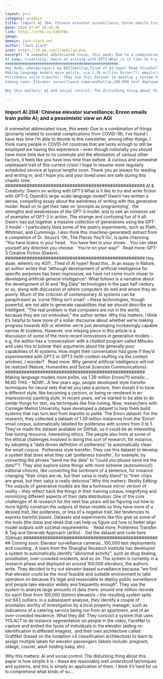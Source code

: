 ```yaml
---

layout: post
category: product
title: "Import AI 204: Chinese elevator surveillance; Enron emails train polite AI; and a pessimistic view on AGI"
date: 2020-07-07 16:56:36
link: https://vrhk.co/31R3fBu
image: 
domain: jack-clark.net
author: "Jack Clark"
icon: https://s0.wp.com/i/webclip.png
excerpt: "A somewhat abbreviated issue, this week: Due to a combination of things (primarily related to societal complications from COVID-19), I&rsquo;ve found I have less time I&rsquo;m able to devote to this newsletter, among other things. I think many people in COVID-hit countries that are lucky enough to still be employed are having this experience &ndash; even though notionally you should have more time due to no commute and the elimination of various other factors, it feels like you have less time than before. A curious and somewhat unpleasant trait of this current crisis! I hope to resume more regularly scheduled service at typical lengths soon. Thank you as always for reading and writing in, and I hope you and your loved ones are safe during this chaotic time. ####################################################
AI &amp; Creativity: Gwern on writing with GPT3:What is it like to try and write fiction with GPT-3, OpenAI&rsquo;s large-scale language model? Gwern has written a dense, compelling essay about the weirdness of writing with this generative model. Read on to get their take on &lsquo;prompts as programming&rsquo;,&nbsp; the strengths and weaknesses of the GPT-3 model, and to see an immense set of examples of GPT-3 in action. The strange and confusing fun of it all: Gwern has put together a massive collection of generations using the GPT-3 model &ndash; I particularly liked some of the poetry experiments, such as Plath, Whitman, and Cummings. I also think this (machine-generated) extract from a completion of Dr. Seuss&rsquo;s &lsquo;Oh, The Places You&rsquo;ll Go&lsquo;, is quite charming:  &nbsp; &ldquo;You have brains in your head. &nbsp; You have feet in your shoes. &nbsp; You can steer yourself any direction you choose. &nbsp; You&rsquo;re on your way!&rdquo; &nbsp; Read more: GPT-3 Creative Fiction (Gwern).&nbsp;
####################################################
Hey dude, where&rsquo;s my AGI?&hellip;Tired of AI hype? Read this&hellip;In an essay in Nature, an author writes that &ldquo;although development of artificial intelligence for specific purposes has been impressive, we have not come much closer to developing artificial general intelligence&rdquo;. What follows is a narrative about the development of AI and &ldquo;Big Data&rdquo; technologies in the past half century or so, along with discussion of where computers do well and where they do poorly. Much of the criticism of contemporary AI systems can be paraphrased as &lsquo;curve fitting isn&rsquo;t smart&rsquo; &ndash; these technologies, though powerful, are not able to generate capabilities that we should describe as intelligent. &ldquo;The real problem is that computers are not in the world, because they are not embodied,&rdquo; the author writes. Why this matters: I think it&rsquo;s helpful to have more of a sober discourse about whether we&rsquo;re making progress towards AGI or whether we&rsquo;re just developing increasingly capable narrow AI systems. However, one missing piece in this article is a discussion of some of the more recent innovations in generative models &ndash; e.g, the author has a &lsquo;conversation&rsquo; with a chatbot program called Mitsuku and uses this to bolster their arguments about the generally poor capabilities of AI systems. How might their conversation had gone if they&rsquo;d experimented with GPT2 or GPT3 (with context-stuffing via the context window), I wonder? &nbsp; Read more: Why general artificial intelligence will not be realized (Nature, Humanities and Social Sciences Communications). ####################################################
Making language models more polite, via 1.39 million Enron(?!) emails:&hellip;READ THIS &ndash; NOW!&hellip;A few years ago, people developed style transfer techniques for neural nets that let you take a picture, then morph it to have a different style, like becoming a cartoon, or being re-rendered in an impressionist painting style. In recent years, we&rsquo;ve started to be able to do similar things for text, via techniques like fine-tuning. Now, researchers with Carnegie Mellon University, have developed a dataset to help them build systems that can turn text from impolite to polite. The Enron dataset: For the research, they collected a dataset of 1.39 million instances from the &lsquo;Enron&rsquo; email corpus, automatically labelled for politeness with scores from 0 to 1. They&rsquo;ve made the dataset available on GitHub, so it could be an interesting fine-tuning resource. Interesting ethics: The people also hints at some of the ethical challenges involved in doing this sort of research, for instance, by adopting a &ldquo;data driven definition of politeness&rdquo; to automatically clean the email corpus.&nbsp;
Politeness style transfer: They use this dataset to develop a system that does what they call &lsquo;politeness transfer&rsquo;, for example, by converting the phrase &ldquo;send me the data&rdquo; to &ldquo;could you please send me the data?&rdquo;?. They also explore some things with more extreme (autonomous!) editorial choices, like converting the sentiment of a sentence, for instance changing &ldquo;their chips are ok, but their salsa is really bland&rdquo; to &ldquo;their chips are great, but their salsa is really delicious&rdquo;.Why this matters: Reality Editing: The outputs of generative models are like a funhouse mirror version of reality &ndash; they reflect back the things in their training corpus, magnifying and minimizing different aspects of their data distribution. One of the core challenges of AI research for the next few years will be figuring out how to more tightly constrain the outputs of these models so they have more of a desired trait, like politeness, or less of a negative trait, like tendencies to express harmful biases. Datasets and experiments like this give us some of the tools (the data) and ideas that can help us figure out how to better align model outputs with societal requirements.&nbsp;  &nbsp; Read more: Politeness Transfer: A Tag and Generate Approach (arXiv).  &nbsp; Get the dataset and code here (GitHub).####################################################
Coming soon: Elevator surveillance cameras&hellip;100,000 test deployments and counting&hellip;A team from the Shanghai Research Institute has developed a system to automatically identify &ldquo;abnormal activity&rdquo;, such as drug dealing, prostitution, over-crowded residents, and so on. The system is currently in a research phase and deployed on around 100,000 elevators, the authors write. They decided to try out elevator-based surveillance because &ldquo;we find that elevator could be the most feasible and suitable environment to take operation on because it&rsquo;s legal and reasonable to deploy public surveillance and people take elevator widely and frequently enough&rdquo;. They use the system to analyze large amounts of data (here: around one million records for each floor from 100,000 distinct elevators &ndash; the resulting system spits out 643 outliers; in a subsequent analysis, they identify a couple of anomalies worthy of investigation by a local property manager, such as indications of a catering service being run from an apartment, and of an over-crowded residence. What they did: They concoct a system that uses YOLACT to do instance segmentation on people in the video, FaceNet to capture and embed the faces of individuals in the elevator (aiding re-identification in different images),&nbsp; and their own architecture called GraftNet (based on the Inception v3 classification architecture) to learn to assign multiple labels for elevator passengers (labels include: pregnant, oldage, courier, adult holding baby, etc). 

Why this matters: AI and social control: The disturbing thing about this paper is how simple it is &ndash; these are reasonably well understood techniques and systems, and this is simply an application of them. I think it&rsquo;s hard for us to comprehend what kinds of su…"

---
```


### Import AI 204: Chinese elevator surveillance; Enron emails train polite AI; and a pessimistic view on AGI

A somewhat abbreviated issue, this week: Due to a combination of things (primarily related to societal complications from COVID-19), I&rsquo;ve found I have less time I&rsquo;m able to devote to this newsletter, among other things. I think many people in COVID-hit countries that are lucky enough to still be employed are having this experience &ndash; even though notionally you should have more time due to no commute and the elimination of various other factors, it feels like you have less time than before. A curious and somewhat unpleasant trait of this current crisis! I hope to resume more regularly scheduled service at typical lengths soon. Thank you as always for reading and writing in, and I hope you and your loved ones are safe during this chaotic time. ####################################################
AI &amp; Creativity: Gwern on writing with GPT3:What is it like to try and write fiction with GPT-3, OpenAI&rsquo;s large-scale language model? Gwern has written a dense, compelling essay about the weirdness of writing with this generative model. Read on to get their take on &lsquo;prompts as programming&rsquo;,&nbsp; the strengths and weaknesses of the GPT-3 model, and to see an immense set of examples of GPT-3 in action. The strange and confusing fun of it all: Gwern has put together a massive collection of generations using the GPT-3 model &ndash; I particularly liked some of the poetry experiments, such as Plath, Whitman, and Cummings. I also think this (machine-generated) extract from a completion of Dr. Seuss&rsquo;s &lsquo;Oh, The Places You&rsquo;ll Go&lsquo;, is quite charming:  &nbsp; &ldquo;You have brains in your head. &nbsp; You have feet in your shoes. &nbsp; You can steer yourself any direction you choose. &nbsp; You&rsquo;re on your way!&rdquo; &nbsp; Read more: GPT-3 Creative Fiction (Gwern).&nbsp;
####################################################
Hey dude, where&rsquo;s my AGI?&hellip;Tired of AI hype? Read this&hellip;In an essay in Nature, an author writes that &ldquo;although development of artificial intelligence for specific purposes has been impressive, we have not come much closer to developing artificial general intelligence&rdquo;. What follows is a narrative about the development of AI and &ldquo;Big Data&rdquo; technologies in the past half century or so, along with discussion of where computers do well and where they do poorly. Much of the criticism of contemporary AI systems can be paraphrased as &lsquo;curve fitting isn&rsquo;t smart&rsquo; &ndash; these technologies, though powerful, are not able to generate capabilities that we should describe as intelligent. &ldquo;The real problem is that computers are not in the world, because they are not embodied,&rdquo; the author writes. Why this matters: I think it&rsquo;s helpful to have more of a sober discourse about whether we&rsquo;re making progress towards AGI or whether we&rsquo;re just developing increasingly capable narrow AI systems. However, one missing piece in this article is a discussion of some of the more recent innovations in generative models &ndash; e.g, the author has a &lsquo;conversation&rsquo; with a chatbot program called Mitsuku and uses this to bolster their arguments about the generally poor capabilities of AI systems. How might their conversation had gone if they&rsquo;d experimented with GPT2 or GPT3 (with context-stuffing via the context window), I wonder? &nbsp; Read more: Why general artificial intelligence will not be realized (Nature, Humanities and Social Sciences Communications). ####################################################
Making language models more polite, via 1.39 million Enron(?!) emails:&hellip;READ THIS &ndash; NOW!&hellip;A few years ago, people developed style transfer techniques for neural nets that let you take a picture, then morph it to have a different style, like becoming a cartoon, or being re-rendered in an impressionist painting style. In recent years, we&rsquo;ve started to be able to do similar things for text, via techniques like fine-tuning. Now, researchers with Carnegie Mellon University, have developed a dataset to help them build systems that can turn text from impolite to polite. The Enron dataset: For the research, they collected a dataset of 1.39 million instances from the &lsquo;Enron&rsquo; email corpus, automatically labelled for politeness with scores from 0 to 1. They&rsquo;ve made the dataset available on GitHub, so it could be an interesting fine-tuning resource. Interesting ethics: The people also hints at some of the ethical challenges involved in doing this sort of research, for instance, by adopting a &ldquo;data driven definition of politeness&rdquo; to automatically clean the email corpus.&nbsp;
Politeness style transfer: They use this dataset to develop a system that does what they call &lsquo;politeness transfer&rsquo;, for example, by converting the phrase &ldquo;send me the data&rdquo; to &ldquo;could you please send me the data?&rdquo;?. They also explore some things with more extreme (autonomous!) editorial choices, like converting the sentiment of a sentence, for instance changing &ldquo;their chips are ok, but their salsa is really bland&rdquo; to &ldquo;their chips are great, but their salsa is really delicious&rdquo;.Why this matters: Reality Editing: The outputs of generative models are like a funhouse mirror version of reality &ndash; they reflect back the things in their training corpus, magnifying and minimizing different aspects of their data distribution. One of the core challenges of AI research for the next few years will be figuring out how to more tightly constrain the outputs of these models so they have more of a desired trait, like politeness, or less of a negative trait, like tendencies to express harmful biases. Datasets and experiments like this give us some of the tools (the data) and ideas that can help us figure out how to better align model outputs with societal requirements.&nbsp;  &nbsp; Read more: Politeness Transfer: A Tag and Generate Approach (arXiv).  &nbsp; Get the dataset and code here (GitHub).####################################################
Coming soon: Elevator surveillance cameras&hellip;100,000 test deployments and counting&hellip;A team from the Shanghai Research Institute has developed a system to automatically identify &ldquo;abnormal activity&rdquo;, such as drug dealing, prostitution, over-crowded residents, and so on. The system is currently in a research phase and deployed on around 100,000 elevators, the authors write. They decided to try out elevator-based surveillance because &ldquo;we find that elevator could be the most feasible and suitable environment to take operation on because it&rsquo;s legal and reasonable to deploy public surveillance and people take elevator widely and frequently enough&rdquo;. They use the system to analyze large amounts of data (here: around one million records for each floor from 100,000 distinct elevators &ndash; the resulting system spits out 643 outliers; in a subsequent analysis, they identify a couple of anomalies worthy of investigation by a local property manager, such as indications of a catering service being run from an apartment, and of an over-crowded residence. What they did: They concoct a system that uses YOLACT to do instance segmentation on people in the video, FaceNet to capture and embed the faces of individuals in the elevator (aiding re-identification in different images),&nbsp; and their own architecture called GraftNet (based on the Inception v3 classification architecture) to learn to assign multiple labels for elevator passengers (labels include: pregnant, oldage, courier, adult holding baby, etc). 

Why this matters: AI and social control: The disturbing thing about this paper is how simple it is &ndash; these are reasonably well understood techniques and systems, and this is simply an application of them. I think it&rsquo;s hard for us to comprehend what kinds of su…